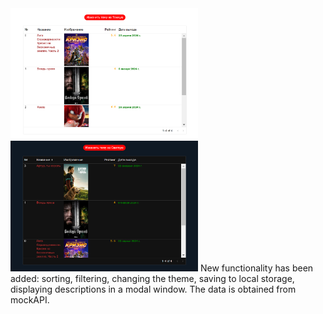 <img src="https://github.com/akbaralievv/data_table/blob/master/src/assets/Screenshot_1.png" alt="альтернативный текст" width="300">
<img src="https://github.com/akbaralievv/data_table/blob/master/src/assets/Screenshot_2.png" alt="альтернативный текст" width="300">
New functionality has been added: sorting, filtering, changing the theme, saving to local storage, displaying descriptions in a modal window. The data is obtained from mockAPI.
